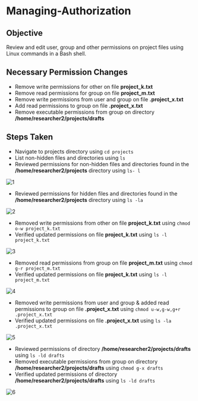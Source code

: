 # Managing-Authorization

<h2>Objective</h2>

Review and edit user, group and other permissions on project files using Linux commands in a Bash shell.

<h2>Necessary Permission Changes</h2>

- Remove write permissions for other on file **project_k.txt**
- Remove read permissions for group on file **project_m.txt**
- Remove write permissions from user and group on file **.project_x.txt**
- Add read permissions to group on file **.project_x.txt**
- Remove executable permissions from group on directory **/home/researcher2/projects/drafts**

<h2>Steps Taken</h2>

- Navigate to projects directory using `cd projects`
- List non-hidden files and directories using `ls`
- Reviewed permissions for non-hidden files and directories found in the **/home/researcher2/projects** directory using `ls- l`

![1](https://github.com/DigitalWatchmen/Managing-Authorization/assets/164795269/fd8bbdf0-22cb-41a1-bd9e-51ddb60a7869)

- Reviewed permissions for hidden files and directories found in the **/home/researcher2/projects** directory using `ls -la`

![2](https://github.com/DigitalWatchmen/Managing-Authorization/assets/164795269/24cedcb1-3354-4a78-9ea7-c2f7806f7b54)

- Removed write permissions from other on file **project_k.txt** using `chmod o-w project_k.txt`
- Verified updated permissions on file **project_k.txt** using `ls -l project_k.txt`

![3](https://github.com/DigitalWatchmen/Managing-Authorization/assets/164795269/a37a5313-dacb-48b5-9665-7796a7d0ae2e)

- Removed read permissions from group on file **project_m.txt** using `chmod g-r project_m.txt`
- Verified updated permissions on file **project_k.txt** using `ls -l project_m.txt`

![4](https://github.com/DigitalWatchmen/Managing-Authorization/assets/164795269/d6ba8517-8489-476d-af54-b56bc8c2e871)

- Removed write permissions from user and group & added read permissions to group on file **.project_x.txt** using `chmod u-w,g-w,g+r .project_x.txt`
- Verified updated permissions on file **.project_x.txt** using `ls -la .project_x.txt`

![5](https://github.com/DigitalWatchmen/Managing-Authorization/assets/164795269/63b57393-5051-41dd-bdb9-63975cb8f464)

- Reviewed permissions of directory **/home/researcher2/projects/drafts** using `ls -ld drafts`
- Removed executable permissions from group on directory **/home/researcher2/projects/drafts** using `chmod g-x drafts`
- Verified updated permissions of directory **/home/researcher2/projects/drafts** using `ls -ld drafts`

![6](https://github.com/DigitalWatchmen/Managing-Authorization/assets/164795269/29a20915-bb21-4b9f-ac04-2f0cda8e3df2)
